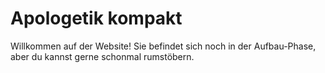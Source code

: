 # Apologetik kompakt

Willkommen auf der Website! Sie befindet sich noch in der Aufbau-Phase, aber du kannst gerne schonmal rumstöbern.